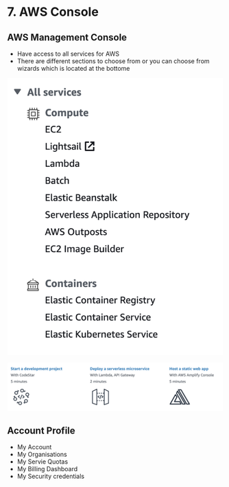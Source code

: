 # 7. AWS Console

## AWS Management Console

* Have access to all services for AWS
* There are different sections to choose from or you can choose from wizards which is located at the bottome

![](../../../.gitbook/assets/screen-shot-2020-12-25-at-4.24.41-pm.png)

![](../../../.gitbook/assets/screen-shot-2020-12-25-at-4.25.09-pm.png)

## Account Profile

* My Account
* My Organisations
* My Servie Quotas
* My Billing Dashboard
* My Security credentials

